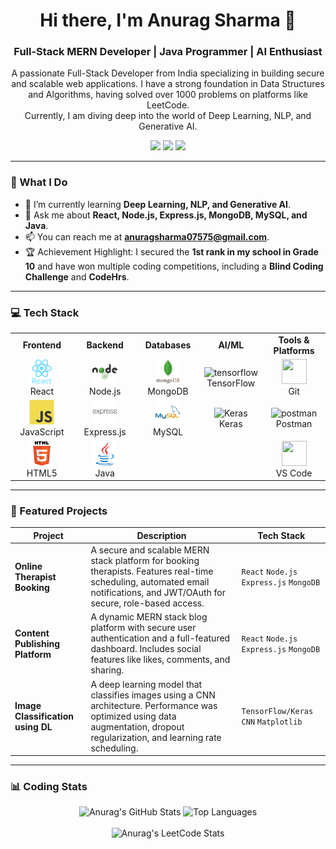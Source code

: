 <div align="center">
  <h1>Hi there, I'm Anurag Sharma 👋</h1>
  <h3>Full-Stack MERN Developer | Java Programmer | AI Enthusiast</h3>
  <p>
    A passionate Full-Stack Developer from India specializing in building secure and scalable web applications. 
    I have a strong foundation in Data Structures and Algorithms, having solved over 1000 problems on platforms like LeetCode.
    <br />
    Currently, I am diving deep into the world of Deep Learning, NLP, and Generative AI.
  </p>

  <p>
    <a href="https://linkedin.com/in/anurag sharma" target="_blank"><img src="https://img.shields.io/badge/LinkedIn-0077B5?style=for-the-badge&logo=linkedin&logoColor=white" /></a>
    <a href="https://www.leetcode.com/anurag8090" target="_blank"><img src="https://img.shields.io/badge/LeetCode-FFA116?style=for-the-badge&logo=LeetCode&logoColor=black" /></a>
    <a href="mailto:anuragsharma07575@gmail.com"><img src="https://img.shields.io/badge/Gmail-D14836?style=for-the-badge&logo=gmail&logoColor=white" /></a>
  </p>
</div>

---

### 🚀 What I Do

-   🌱 I’m currently learning **Deep Learning, NLP, and Generative AI**.
-   💬 Ask me about **React, Node.js, Express.js, MongoDB, MySQL, and Java**.
-   📫 You can reach me at **anuragsharma07575@gmail.com**.
-   🏆 Achievement Highlight: I secured the **1st rank in my school in Grade 10** and have won multiple coding competitions, including a **Blind Coding Challenge** and **CodeHrs**.

---

### 💻 Tech Stack

<table width="100%">
  <tr>
    <td align="center" width="20%">
      <strong>Frontend</strong>
    </td>
    <td align="center" width="20%">
      <strong>Backend</strong>
    </td>
    <td align="center" width="20%">
      <strong>Databases</strong>
    </td>
    <td align="center" width="20%">
      <strong>AI/ML</strong>
    </td>
    <td align="center" width="20%">
      <strong>Tools & Platforms</strong>
    </td>
  </tr>
  <tr>
    <td align="center">
      <img src="https://raw.githubusercontent.com/devicons/devicon/master/icons/react/react-original-wordmark.svg" alt="react" width="40" height="40"/>
      <br>React
    </td>
    <td align="center">
      <img src="https://raw.githubusercontent.com/devicons/devicon/master/icons/nodejs/nodejs-original-wordmark.svg" alt="nodejs" width="40" height="40"/>
      <br>Node.js
    </td>
    <td align="center">
      <img src="https://raw.githubusercontent.com/devicons/devicon/master/icons/mongodb/mongodb-original-wordmark.svg" alt="mongodb" width="40" height="40"/>
      <br>MongoDB
    </td>
     <td align="center">
      <img src="https://www.vectorlogo.zone/logos/tensorflow/tensorflow-icon.svg" alt="tensorflow" width="40" height="40"/>
      <br>TensorFlow
    </td>
    <td align="center">
      <img src="https://cdn.jsdelivr.net/gh/devicons/devicon/icons/git/git-original.svg" width="40" height="40"/>
      <br>Git
    </td>
  </tr>
  <tr>
    <td align="center">
      <img src="https://raw.githubusercontent.com/devicons/devicon/master/icons/javascript/javascript-original.svg" alt="javascript" width="40" height="40"/>
      <br>JavaScript
    </td>
    <td align="center">
      <img src="https://raw.githubusercontent.com/devicons/devicon/master/icons/express/express-original-wordmark.svg" alt="express" width="40" height="40"/>
      <br>Express.js
    </td>
    <td align="center">
      <img src="https://raw.githubusercontent.com/devicons/devicon/master/icons/mysql/mysql-original-wordmark.svg" alt="mysql" width="40" height="40"/>
      <br>MySQL
    </td>
    <td align="center">
      <img src="https://upload.wikimedia.org/wikipedia/commons/thumb/a/ae/Keras_logo.svg/1200px-Keras_logo.svg.png" alt="Keras" width="40" height="40"/>
      <br>Keras
    </td>
    <td align="center">
      <img src="https://www.vectorlogo.zone/logos/getpostman/getpostman-icon.svg" alt="postman" width="40" height="40"/>
      <br>Postman
    </td>
  </tr>
   <tr>
    <td align="center">
      <img src="https://raw.githubusercontent.com/devicons/devicon/master/icons/html5/html5-original-wordmark.svg" alt="html5" width="40" height="40"/>
      <br>HTML5
    </td>
    <td align="center">
      <img src="https://raw.githubusercontent.com/devicons/devicon/master/icons/java/java-original.svg" alt="java" width="40" height="40"/>
      <br>Java
    </td>
    <td align="center"></td>
    <td align="center"></td>
    <td align="center">
      <img src="https://cdn.jsdelivr.net/gh/devicons/devicon/icons/vscode/vscode-original.svg" width="40" height="40"/>
      <br>VS Code
    </td>
  </tr>
</table>

---

### 📂 Featured Projects

| Project                                     | Description                                                                                                                                                                             | Tech Stack                                                     |
| ------------------------------------------- | --------------------------------------------------------------------------------------------------------------------------------------------------------------------------------------- | -------------------------------------------------------------- |
| **Online Therapist Booking** | A secure and scalable MERN stack platform for booking therapists. Features real-time scheduling, automated email notifications, and JWT/OAuth for secure, role-based access. | `React` `Node.js` `Express.js` `MongoDB`          |
| **Content Publishing Platform** | A dynamic MERN stack blog platform with secure user authentication and a full-featured dashboard. Includes social features like likes, comments, and sharing.       | `React` `Node.js` `Express.js` `MongoDB`          |
| **Image Classification using DL** | A deep learning model that classifies images using a CNN architecture. Performance was optimized using data augmentation, dropout regularization, and learning rate scheduling. | `TensorFlow/Keras` `CNN` `Matplotlib`             |

---

### 📊 Coding Stats
<div align="center">
  <img src="https://github-readme-stats.vercel.app/api?username=YOUR-GITHUB-USERNAME&show_icons=true&theme=radical&hide_border=true&include_all_commits=true" alt="Anurag's GitHub Stats" />
  <img src="https://github-readme-stats.vercel.app/api/top-langs/?username=YOUR-GITHUB-USERNAME&layout=compact&theme=radical&hide_border=true" alt="Top Languages" />
  <br><br>
  <img src="https://leetcard.jacoblin.cool/anurag8090?theme=dark&font=Abel&ext=heatmap" alt="Anurag's LeetCode Stats" />
</div>
